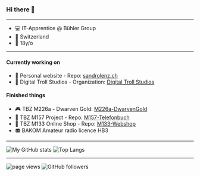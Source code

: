 ### Hi there 👋

---

- 💻 IT-Apprentice @ Bühler Group
- 🏡 Switzerland
- 🍰 18y/o

---
#### Currently working on
- 🎫 Personal website - Repo: [sandrolenz.ch](https://github.com/sandrolenz/sandrolenz.ch)
- 🧱 Digital Troll Studios - Organization: [Digital Troll Studios](https://github.com/digitaltrollstudios)

#### Finished things
- 🎮 TBZ M226a - Dwarven Gold: [M226a-DwarvenGold](https://github.com/sandrolenz/M226a-DwarvenGold)
- 📗 TBZ M157 Project - Repo: [M157-Telefonbuch](https://github.com/sandrolenz/M157-Telefonbuch)
- 🛒 TBZ M133 Online Shop - Repo: [M133-Webshop](https://github.com/sandrolenz/M133-Webshop)
- 📻 BAKOM Amateur radio licence HB3
---

![My GitHub stats](https://github-readme-stats.vercel.app/api?username=sandrolenz&show_icons=true&theme=dark&count_private=true&hide=prs,issues&include_all_commits=true)
![Top Langs](https://github-readme-stats.vercel.app/api/top-langs/?username=sandrolenz&theme=dark&layout=compact) 

---

<p align="left">
  <a>
    <img src="https://komarev.com/ghpvc/?username=sandrolenz" alt="page views" />
  </a>
  </a>
  <a>
    <img alt="GitHub followers" src="https://img.shields.io/github/followers/sandrolenz?color=green&logo=github">
  </a>
</p>
